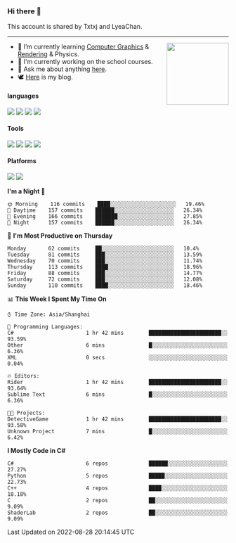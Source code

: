 ### Hi there 👋

This account is shared by Txtxj and LyeaChan.

---

<img align="right" height="141" src="https://github-readme-stats.vercel.app/api?username=txtxj&theme=tokyonight&show_icons=true&count_private=true">

- 🌱 I’m currently learning [Computer Graphics](https://github.com/txtxj/GAMES101) & [Rendering](https://github.com/txtxj/GAMES202) & Physics.
- 🐶 I'm currently working on the school courses.
- 💬 Ask me about anything [here](https://github.com/txtxj/txtxj/issues).
- 🕊️ [Here](https://txtxj.top) is my blog.

#### languages

![](https://img.shields.io/badge/C++-00599C?logo=cplusplus&logoColor=fff)
![](https://img.shields.io/badge/Python-3e74a2?logo=python&logoColor=fff)
![](https://img.shields.io/badge/C%23-239120?logo=csharp&logoColor=fff)
![](https://img.shields.io/badge/C-A8B9CC?logo=c&logoColor=555)


#### Tools

![](https://img.shields.io/badge/JetBrains-000000?logo=jetbrains&logoColor=fff)
![](https://img.shields.io/badge/Unity-FFFFFF?logo=unity&logoColor=000)
![](https://img.shields.io/badge/SublimeText_3-FF9800?logo=sublimetext&logoColor=fff)
![](https://img.shields.io/badge/Blender-F5792A?logo=blender&logoColor=fff)


#### Platforms

![](https://img.shields.io/badge/Windows_10-0078D6?logo=windows&logoColor=fff)
![](https://img.shields.io/badge/Ubuntu_20.04-E95420?logo=ubuntu&logoColor=fff)


<!--START_SECTION:waka-->
**I'm a Night 🦉** 

```text
🌞 Morning    116 commits    ████░░░░░░░░░░░░░░░░░░░░░   19.46% 
🌆 Daytime    157 commits    ██████░░░░░░░░░░░░░░░░░░░   26.34% 
🌃 Evening    166 commits    ███████░░░░░░░░░░░░░░░░░░   27.85% 
🌙 Night      157 commits    ██████░░░░░░░░░░░░░░░░░░░   26.34%

```
📅 **I'm Most Productive on Thursday** 

```text
Monday       62 commits     ██░░░░░░░░░░░░░░░░░░░░░░░   10.4% 
Tuesday      81 commits     ███░░░░░░░░░░░░░░░░░░░░░░   13.59% 
Wednesday    70 commits     ███░░░░░░░░░░░░░░░░░░░░░░   11.74% 
Thursday     113 commits    ████░░░░░░░░░░░░░░░░░░░░░   18.96% 
Friday       88 commits     ███░░░░░░░░░░░░░░░░░░░░░░   14.77% 
Saturday     72 commits     ███░░░░░░░░░░░░░░░░░░░░░░   12.08% 
Sunday       110 commits    ████░░░░░░░░░░░░░░░░░░░░░   18.46%

```


📊 **This Week I Spent My Time On** 

```text
⌚︎ Time Zone: Asia/Shanghai

💬 Programming Languages: 
C#                       1 hr 42 mins        ███████████████████████░░   93.59% 
Other                    6 mins              █░░░░░░░░░░░░░░░░░░░░░░░░   6.36% 
XML                      0 secs              ░░░░░░░░░░░░░░░░░░░░░░░░░   0.04%

🔥 Editors: 
Rider                    1 hr 42 mins        ███████████████████████░░   93.64% 
Sublime Text             6 mins              █░░░░░░░░░░░░░░░░░░░░░░░░   6.36%

🐱‍💻 Projects: 
DetectiveGame            1 hr 42 mins        ███████████████████████░░   93.58% 
Unknown Project          7 mins              █░░░░░░░░░░░░░░░░░░░░░░░░   6.42%

```

**I Mostly Code in C#** 

```text
C#                       6 repos             ██████░░░░░░░░░░░░░░░░░░░   27.27% 
Python                   5 repos             █████░░░░░░░░░░░░░░░░░░░░   22.73% 
C++                      4 repos             ████░░░░░░░░░░░░░░░░░░░░░   18.18% 
C                        2 repos             ██░░░░░░░░░░░░░░░░░░░░░░░   9.09% 
ShaderLab                2 repos             ██░░░░░░░░░░░░░░░░░░░░░░░   9.09%

```



 Last Updated on 2022-08-28 20:14:45 UTC
<!--END_SECTION:waka-->
